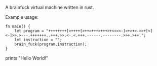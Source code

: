 A brainfuck virtual machine written in rust.

Example usage:

```
fn main() {
    let program = "++++++++[>++++[>++>+++>+++>+<<<<-]>+>+>->>+[<]<-]>>.>---.+++++++..+++.>>.<-.<.+++.------.--------.>>+.>++.";
    let instruction = "";
    brain_fuck(program,instruction);
}
```

prints "Hello World!"
